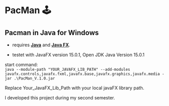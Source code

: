 # PacMan :joystick:
## Pacman in Java for Windows

- requires [**Java**](https://openjdk.java.net/) and [**Java FX**](https://openjfx.io/).

- testet with JavaFX version 15.0.1, Open JDK Java Version 15.0.1

start command:<br>
`java --module-path "YOUR_JAVAFX_LIB_PATH" --add-modules javafx.controls,javafx.fxml,javafx.base,javafx.graphics,javafx.media -jar .\PacMan_V.1.0.jar `

Replace Your_JavaFX_Lib_Path with your local javaFX library path.

I developed this project during my second semester.
